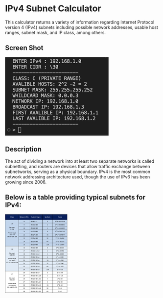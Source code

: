 <h1 id="ipv4-subnet-calculator">IPv4 Subnet Calculator</h1>
<p>This calculator returns a variety of information regarding Internet Protocol version 4 (IPv4) subnets including possible network addresses, usable host ranges, subnet mask, and IP class, among others.</p>
<h2 id="screen-shot">Screen Shot</h2>
<p><img src="./src/screen.jpg" alt="screen shot" width="337.92" height="256.32"></p>
<h2 id="description">Description</h2>
<p>The act of dividing a network into at least two separate networks is called subnetting, and routers are devices that allow traffic exchange between subnetworks, serving as a physical boundary. IPv4 is the most common network addressing architecture used, though the use of IPv6 has been growing since 2006.</p>
<h2 id="below-is-a-table-providing-typical-subnets-for-ipv4-">Below is a table providing typical subnets for IPv4:</h2>
<p><img src="./src/sample.png" alt="sample width="337.92" height="256.32""></p>
